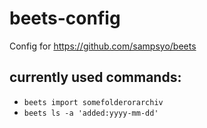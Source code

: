 # beets-config

Config for https://github.com/sampsyo/beets

## currently used commands:

- `beets import somefolderorarchiv`
- `beets ls -a 'added:yyyy-mm-dd'`
